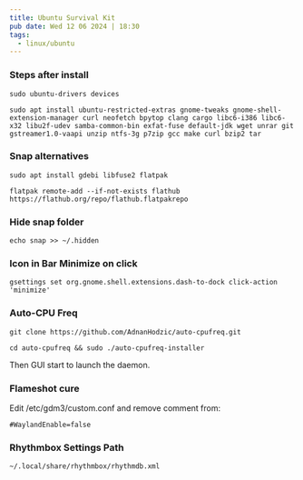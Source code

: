 ```yaml
---
title: Ubuntu Survival Kit
pub date: Wed 12 06 2024 | 18:30
tags:
  - linux/ubuntu
---
```


### Steps after install

```shell
sudo ubuntu-drivers devices
```

```shell
sudo apt install ubuntu-restricted-extras gnome-tweaks gnome-shell-extension-manager curl neofetch bpytop clang cargo libc6-i386 libc6-x32 libu2f-udev samba-common-bin exfat-fuse default-jdk wget unrar git gstreamer1.0-vaapi unzip ntfs-3g p7zip gcc make curl bzip2 tar
```

### Snap alternatives

```shell
sudo apt install gdebi libfuse2 flatpak

flatpak remote-add --if-not-exists flathub https://flathub.org/repo/flathub.flatpakrepo
```

### Hide snap folder

```shell
echo snap >> ~/.hidden
```

### Icon in Bar Minimize on click

```shell
gsettings set org.gnome.shell.extensions.dash-to-dock click-action 'minimize'
```

### Auto-CPU Freq

```shell
git clone https://github.com/AdnanHodzic/auto-cpufreq.git

cd auto-cpufreq && sudo ./auto-cpufreq-installer
```

Then GUI start to launch the daemon.

### Flameshot cure

Edit /etc/gdm3/custom.conf and remove comment from:

```text
#WaylandEnable=false
```

### Rhythmbox Settings Path

```text
~/.local/share/rhythmbox/rhythmdb.xml
```
